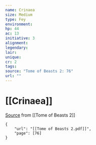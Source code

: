 ```yaml
---
name: Crinaea
size: Medium
type: Fey
environment: 
hp: 44
ac: 13
initiative: 3
alignment: 
legendary: 
lair: 
unique: 
cr: 2
tags: 
source: "Tome of Beasts 2: 76"
url: ""
---
```

# [[Crinaea]]

[Source](zotero://open-pdf/library/items/9UQIAB6R?page=76) from [[Tome of Beasts 2]]

```pdf
{
	"url": "[[Tome of Beasts 2.pdf]]",
	"page": [76]
}
```

